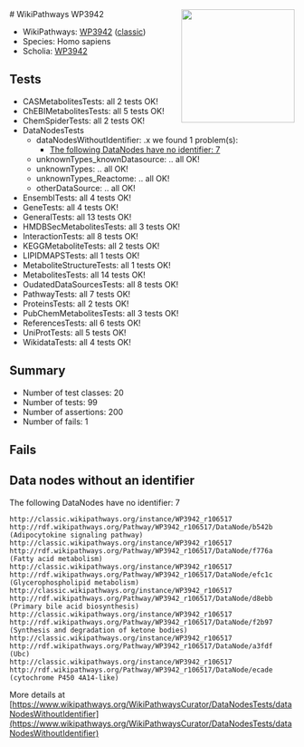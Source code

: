 <img style="float: right; width: 200px" src="https://upload.wikimedia.org/wikipedia/commons/thumb/8/83/Wplogo_with_text_500.png/640px-Wplogo_with_text_500.png" />
# WikiPathways WP3942

* WikiPathways: [WP3942](https://wikipathways.org/pathways/WP3942) ([classic](https://classic.wikipathways.org/instance/WP3942))
* Species: Homo sapiens
* Scholia: [WP3942](https://scholia.toolforge.org/wikipathways/WP3942)
## Tests
* CASMetabolitesTests: all 2 tests OK!
* ChEBIMetabolitesTests: all 5 tests OK!
* ChemSpiderTests: all 2 tests OK!
* DataNodesTests
    * dataNodesWithoutIdentifier: .x we found 1 problem(s):
        * [The following DataNodes have no identifier: 7](#d2d32fa6)
    * unknownTypes_knownDatasource: .. all OK!
    * unknownTypes: .. all OK!
    * unknownTypes_Reactome: .. all OK!
    * otherDataSource: .. all OK!
* EnsemblTests: all 4 tests OK!
* GeneTests: all 4 tests OK!
* GeneralTests: all 13 tests OK!
* HMDBSecMetabolitesTests: all 3 tests OK!
* InteractionTests: all 8 tests OK!
* KEGGMetaboliteTests: all 2 tests OK!
* LIPIDMAPSTests: all 1 tests OK!
* MetaboliteStructureTests: all 1 tests OK!
* MetabolitesTests: all 14 tests OK!
* OudatedDataSourcesTests: all 8 tests OK!
* PathwayTests: all 7 tests OK!
* ProteinsTests: all 2 tests OK!
* PubChemMetabolitesTests: all 3 tests OK!
* ReferencesTests: all 6 tests OK!
* UniProtTests: all 5 tests OK!
* WikidataTests: all 4 tests OK!


## Summary

* Number of test classes: 20
* Number of tests: 99
* Number of assertions: 200
* Number of fails: 1

## Fails

<a name="d2d32fa6" />

## Data nodes without an identifier

The following DataNodes have no identifier: 7
```
http://classic.wikipathways.org/instance/WP3942_r106517 http://rdf.wikipathways.org/Pathway/WP3942_r106517/DataNode/b542b (Adipocytokine signaling pathway)
http://classic.wikipathways.org/instance/WP3942_r106517 http://rdf.wikipathways.org/Pathway/WP3942_r106517/DataNode/f776a (Fatty acid metabolism)
http://classic.wikipathways.org/instance/WP3942_r106517 http://rdf.wikipathways.org/Pathway/WP3942_r106517/DataNode/efc1c (Glycerophospholipid metabolism)
http://classic.wikipathways.org/instance/WP3942_r106517 http://rdf.wikipathways.org/Pathway/WP3942_r106517/DataNode/d8ebb (Primary bile acid biosynthesis)
http://classic.wikipathways.org/instance/WP3942_r106517 http://rdf.wikipathways.org/Pathway/WP3942_r106517/DataNode/f2b97 (Synthesis and degradation of ketone bodies)
http://classic.wikipathways.org/instance/WP3942_r106517 http://rdf.wikipathways.org/Pathway/WP3942_r106517/DataNode/a3fdf (Ubc)
http://classic.wikipathways.org/instance/WP3942_r106517 http://rdf.wikipathways.org/Pathway/WP3942_r106517/DataNode/ecade (cytochrome P450 4A14-like)
```

More details at [https://www.wikipathways.org/WikiPathwaysCurator/DataNodesTests/dataNodesWithoutIdentifier](https://www.wikipathways.org/WikiPathwaysCurator/DataNodesTests/dataNodesWithoutIdentifier)


